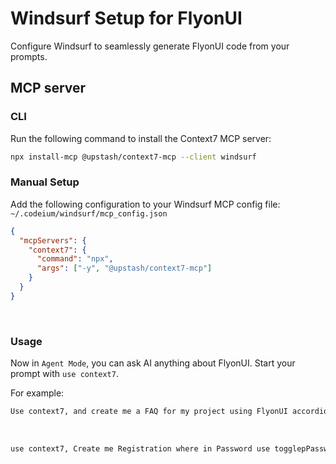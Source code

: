# Windsurf Setup for FlyonUI

Configure Windsurf to seamlessly generate FlyonUI code from your prompts.

<!-- MCP server -->
## MCP server

<!-- CLI -->
### CLI

Run the following command to install the Context7 MCP server:

```bash
npx install-mcp @upstash/context7-mcp --client windsurf
```

<!-- Manual Setup -->
### Manual Setup

Add the following configuration to your Windsurf MCP config file: `~/.codeium/windsurf/mcp_config.json`

```json
{
  "mcpServers": {
    "context7": {
      "command": "npx",
      "args": ["-y", "@upstash/context7-mcp"]
    }
  }
}
```

<br>

<!-- Usage -->

### Usage

Now in `Agent Mode`, you can ask AI anything about FlyonUI. Start your prompt with `use context7`.

For example:

```html
Use context7, and create me a FAQ for my project using FlyonUI accordion shadow example.
```
<br>

```html
use context7, Create me Registration where in Password use togglepPassword component from flyonui.
```
